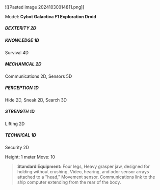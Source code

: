 
![[Pasted image 20241030014811.png]]

Model: **Cybot Galactica F1 Exploration Droid**

##### DEXTERITY 2D
##### KNOWLEDGE 1D
Survival 4D
##### MECHANICAL 2D
Communications 2D, Sensors 5D
##### PERCEPTION 1D
Hide 2D, Sneak 2D, Search 3D
##### STRENGTH 1D
Lifting 2D
##### TECHNICAL 1D
Security 2D

Height: 1 meter
Move: 10

> **Standard Equipment:** Four legs, Heavy grasper jaw, designed for holding without crushing, Video, hearing, and odor sensor arrays attached to a "head," Movement sensor, Communications link to the ship computer extending from the rear of the body.